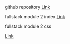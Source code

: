 github repository
[Link](https://github.com/maskator/fullstack)


fullstack module 2 index
[Link](https://github.com/maskator/fullstack/blob/master/index.html)


fullstack module 2 css

[Link](https://github.com/maskator/fullstack/blob/master/css/style.css)
